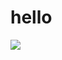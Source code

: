 # hello


<img 
     src='https://github.com/suhminjae/test/blob/master/screenshot/스크린샷%202022-09-02%20오후%205.08.42.png?raw=true'>

